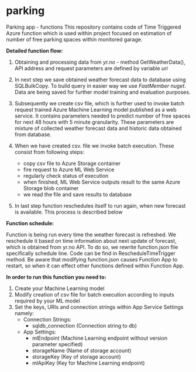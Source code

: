 # parking
Parking app - functions
This repository contains code of Time Triggered Azure function which is used within project focused on estimation of number of free parking spaces within monitored garage. 

**Detailed function flow:**

1. Obtaining and processing data from *yr.no* - method GetWeatherData(), API address and request parameters are defined by variable *uri*

2. In next step we save obtained weather forecast data to database using SQLBulkCopy. To build query in easier way we use *FastMember nuget*. Data are being saved for further model training and evaluation purposes.

3. Subsequently we create csv file, which is further used to invoke batch request trained Azure Machine Learning model published as a web service. It contains parameters needed to predict number of free spaces for next 48 hours with 5 minute granularity. These parameters are mixture of collected weather forecast data and historic data obtained from database.

4. When we have created csv. file we invoke batch execution. These consist from following steps:

   - copy csv file to Azure Storage container
   - fire request to Azure ML Web Service
   - regularly check status of execution
   - when finished, ML Web Service outputs result to the same Azure Storage blob container
   - we read the file and save results to database

5. In last step function reschedules itself to run again, when new forecast is available. This process is described below


**Function schedule:**

Function is being run every time the weather forecast is refreshed. We reschedule it based on time information about next update of forecast, which is obtained from yr.no API. To do so, we rewrite function.json file specifically schedule line. Code can be find in  RescheduleTimeTrigger method. Be aware that modifying function.json causes Function App to restart, so when it can effect other functions defined within Function App.



**In order to run this function you need to:**

1. Create your Machine Learning model
2. Modify creation of csv file for batch execution according to inputs required by your ML model
3. Set the keys, URIs and connection strings within App Service Settings namely:
   - Connection Strings:
     - sqldb_connection (Connection string to db)
   - App Settings:
     - mlEndpoint (Machine Learning endpoint without version parameter specified)
     - storageName (Name of storage account)
     - storageKey (Key of storage account)
     - mlApiKey (Key for Machine Learning endpoint)





